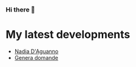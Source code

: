 ### Hi there 👋

<!--
**AndreaDagg/AndreaDagg** is a ✨ _special_ ✨ repository because its `README.md` (this file) appears on your GitHub profile. -->
<h1>My latest developments</h1>

- <a href="https://www.nadiadaguanno.com">Nadia D'Aguanno</a>
- <a href="https://www.gendomanalisi1.altervista.org">Genera domande</a>
